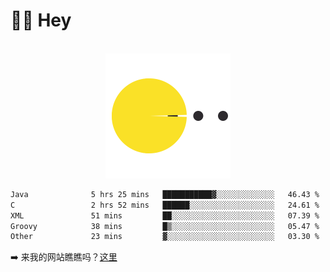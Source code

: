 
# 👋🏻 Hey
<div align="center">
	<br>
	<img src="https://raw.githubusercontent.com/Aniket965/Aniket965/master/pacman.svg?sanitize=true" width="200" height="200">
	<br>
</div>

<!--START_SECTION:waka-->

```txt
Java              5 hrs 25 mins   ███████████▓░░░░░░░░░░░░░   46.43 %
C                 2 hrs 52 mins   ██████░░░░░░░░░░░░░░░░░░░   24.61 %
XML               51 mins         ██░░░░░░░░░░░░░░░░░░░░░░░   07.39 %
Groovy            38 mins         █▒░░░░░░░░░░░░░░░░░░░░░░░   05.47 %
Other             23 mins         ▓░░░░░░░░░░░░░░░░░░░░░░░░   03.30 %
```

<!--END_SECTION:waka-->

 ➡️  来我的网站瞧瞧吗？[这里](https://www.shaolongfei.com)
